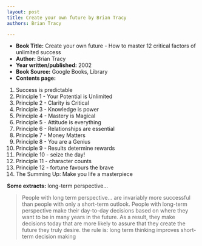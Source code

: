 ```yaml
---
layout: post
title: Create your own future by Brian Tracy
authors: Brian Tracy

---
```


- **Book Title:** Create your own future - How to master 12 critical factors of unlimited success
- **Author:** Brian Tracy
- **Year written/published:** 2002
- **Book Source:** Google Books, Library
- **Contents page:**

1. Success is predictable
2. Principle 1 - Your Potential is Unlimited
3. Principle 2 - Clarity is Critical
4. Principle 3 - Knowledge is power
5. Principle 4 - Mastery is Magical
6. Principle 5 - Attitude is everything
7. Principle 6 - Relationships are essential
8. Principle 7 - Money Matters
9. Principle 8 - You are a Genius
10. Principle 9 - Results determine rewards
11. Principle 10 - seize the day!
12. Principle 11 - character counts
13. Principle 12 - fortune favours the brave
14. The Summing Up: Make you life a masterpiece

**Some extracts:** long-term perspective...

> People with long term perspective... are invariably more successful than people with only a short-term outlook. People with long-term perspective make their day-to-day decisions based on where they want to be in many years in the future. As a result, they make decisions today that are more likely to assure that they create the future they truly desire. the rule is: long term thinking improves short-term decision making
